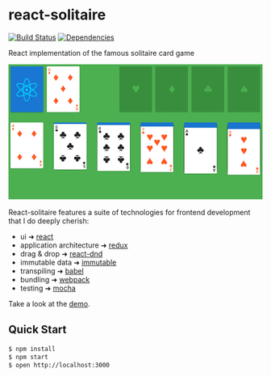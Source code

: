 # react-solitaire

[![Build Status](https://travis-ci.org/gcedo/react-solitaire.svg?branch=master)](https://travis-ci.org/gcedo/react-solitaire)
[![Dependencies](https://david-dm.org/gcedo/react-solitaire.svg)](https://david-dm.org/gcedo/react-solitaire)

React implementation of the famous solitaire card game

![Demo](demo.gif)

React-solitaire features a suite of technologies for frontend development that I do deeply cherish:

- ui ➜ [react](https://facebook.github.io/react/)
- application architecture ➜ [redux](http://redux.js.org/)
- drag & drop ➜ [react-dnd](http://gaearon.github.io/react-dnd/)
- immutable data ➜ [immutable](https://facebook.github.io/immutable-js/)
- transpiling ➜ [babel](https://babeljs.io/)
- bundling ➜ [webpack](https://webpack.github.io/)
- testing ➜ [mocha](https://mochajs.org/)

Take a look at the [demo](http://gcedo.github.io/react-solitaire/dist/index.html).

## Quick Start
```
$ npm install
$ npm start
$ open http://localhost:3000
```
